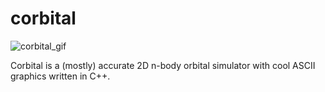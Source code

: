 # corbital

![corbital_gif](https://user-images.githubusercontent.com/33865403/108609165-7944b280-73cc-11eb-9dff-8113409e924b.gif)

Corbital is a (mostly) accurate 2D n-body orbital simulator with cool ASCII graphics written in C++.
